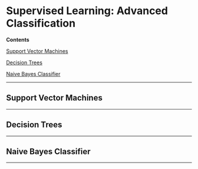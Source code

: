 # Supervised Learning: Advanced Classification

**Contents**

[Support Vector Machines](#svm)

[Decision Trees](#ds)

[Naive Bayes Classifier](#nbc)

-----

## Support Vector Machines <a name="svm"/>


-----

## Decision Trees <a name="ds"/>


-----

## Naive Bayes Classifier <a name="nbc"/>


-----
